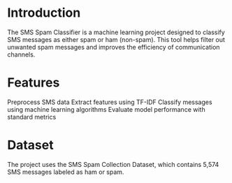 # Introduction

The SMS Spam Classifier is a machine learning project designed to classify SMS messages as either spam or ham (non-spam). This tool helps filter out unwanted spam messages and improves the efficiency of communication channels.

# Features

Preprocess SMS data
Extract features using TF-IDF
Classify messages using machine learning algorithms
Evaluate model performance with standard metrics

# Dataset

The project uses the SMS Spam Collection Dataset, which contains 5,574 SMS messages labeled as ham or spam.


